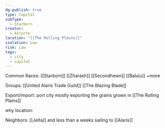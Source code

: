 ```yaml
---
dg-publish: true
type: Capital
subType:
  - Starborn
creator:
  - Astarte
location: "[[The Rolling Plains]]"
isolation: Low
risk: Low
tags:
  - city
  - capital
---
```

Common Races: [[Starborn]] [[Zharash]] [[Secondhewn]] [[Balulu]] +more

Groups: [[United Alaris Trade Guild]] [[The Blazing Blade]]

Export/import: port city mostly exporting the grains grown in [[The Rolling Plains]]

why location: 

Neighbors: [[Jelta]] and less than a weeks sailing to [[Alaris]]
